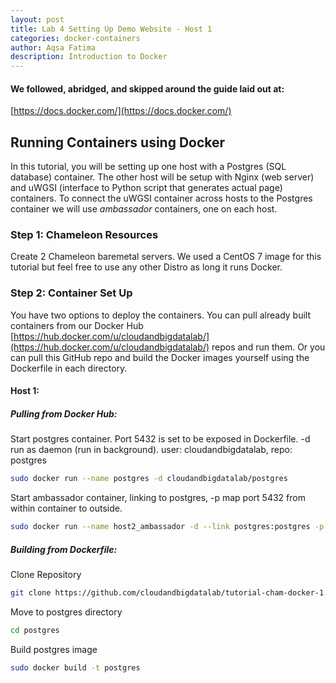 ```yaml
---
layout: post
title: Lab 4 Setting Up Demo Website - Host 1
categories: docker-containers
author: Aqsa Fatima
description: Introduction to Docker
---
```

#### We followed, abridged, and skipped around the guide laid out at: 
[https://docs.docker.com/](https://docs.docker.com/)

## Running Containers using Docker 
In this tutorial, you will be setting up one host with a Postgres (SQL database) container. The other host will be setup with Nginx (web server) and uWGSI (interface to Python script that generates actual page) containers. To connect the uWGSI
container across hosts to the Postgres container we will use _ambassador_ containers, one on each host.

### Step 1: Chameleon Resources
Create 2 Chameleon baremetal servers. We used a CentOS 7 image for this tutorial but feel free to use any other Distro as long it runs Docker. 

### Step 2: Container Set Up
You have two options to deploy the containers. You can pull already built containers from our Docker Hub [https://hub.docker.com/u/cloudandbigdatalab/](https://hub.docker.com/u/cloudandbigdatalab/) repos and run them. Or you can pull this GitHub repo and build the Docker images yourself using the Dockerfile in each directory.

#### Host 1:
##### Pulling from Docker Hub:
Start postgres container. Port 5432 is set to be exposed in Dockerfile. -d run as daemon (run in background). user: cloudandbigdatalab, repo: postgres 
``` sh
sudo docker run --name postgres -d cloudandbigdatalab/postgres
```
Start ambassador container, linking to postgres, -p map port 5432 from within container to outside.
``` sh
sudo docker run --name host2_ambassador -d --link postgres:postgres -p 5432:5432 svendowideit/ambassador 
```
##### Building from Dockerfile:

Clone Repository
``` sh
git clone https://github.com/cloudandbigdatalab/tutorial-cham-docker-1.git
```

Move to postgres directory
``` sh
cd postgres
```

Build postgres image
``` sh
sudo docker build -t postgres
```







